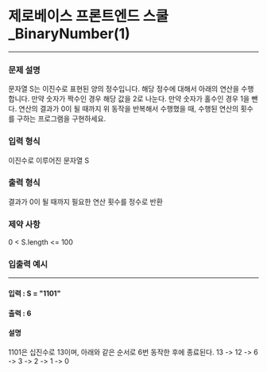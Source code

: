 # 제로베이스 프론트엔드 스쿨_BinaryNumber(1)

---

### 문제 설명
문자열 S는 이진수로 표현된 양의 정수입니다.
해당 정수에 대해서 아래의 연산을 수행합니다.
만약 숫자가 짝수인 경우 해당 값을 2로 나눈다.
만약 숫자가 홀수인 경우 1을 뺀다.
연산의 결과가 0이 될 때까지 위 동작을 반복해서 수행했을 때, 수행된 연산의 횟수를 구하는 프로그램을 구현하세요.


### 입력 형식
이진수로 이루어진 문자열 S

### 출력 형식
결과가 0이 될 때까지 필요한 연산 횟수를 정수로 반환

### 제약 사항
0 < S.length <= 100

### 입출력 예시

---

#### 입력 : S = "1101"
#### 출력 : 6
#### 설명
1101은 십진수로 13이며, 아래와 같은 순서로 6번 동작한 후에 종료된다.
13 -> 12 -> 6 -> 3 -> 2 -> 1 -> 0